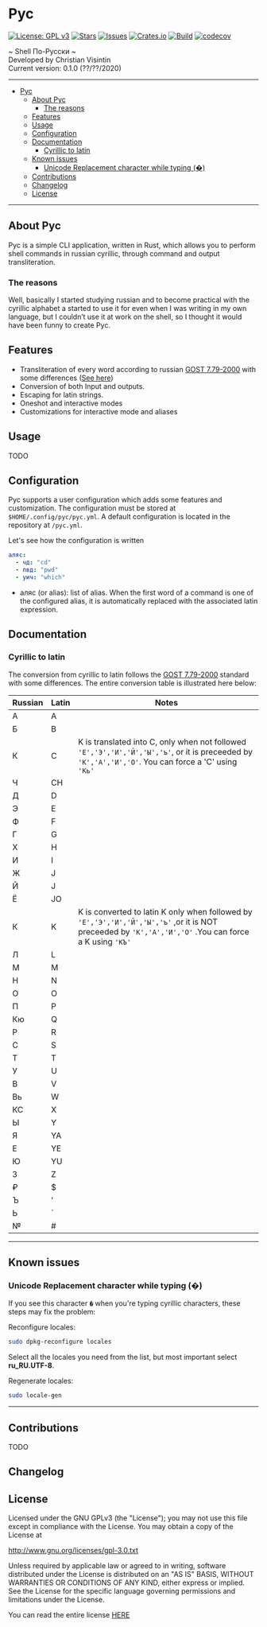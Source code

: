 # Pyc

[![License: GPL v3](https://img.shields.io/badge/License-GPLv3-blue.svg)](https://www.gnu.org/licenses/gpl-3.0) [![Stars](https://img.shields.io/github/stars/ChristianVisintin/Pyc.svg)](https://github.com/ChristianVisintin/Pyc) [![Issues](https://img.shields.io/github/issues/ChristianVisintin/Pyc.svg)](https://github.com/ChristianVisintin/Pyc/issues) [![Crates.io](https://img.shields.io/badge/crates.io-v0.1.0-orange.svg)](https://crates.io/crates/pyc) [![Build](https://api.travis-ci.org/ChristianVisintin/Pyc.svg?branch=master)](https://travis-ci.org/ChristianVisintin/Pyc) [![codecov](https://codecov.io/gh/ChristianVisintin/Pyc/branch/master/graph/badge.svg)](https://codecov.io/gh/ChristianVisintin/Pyc)

~ Shell По-Русски ~  
Developed by Christian Visintin  
Current version: 0.1.0 (??/??/2020)

---

- [Pyc](#pyc)
  - [About Рус](#about-%d0%a0%d1%83%d1%81)
    - [The reasons](#the-reasons)
  - [Features](#features)
  - [Usage](#usage)
  - [Configuration](#configuration)
  - [Documentation](#documentation)
    - [Cyrillic to latin](#cyrillic-to-latin)
  - [Known issues](#known-issues)
    - [Unicode Replacement character while typing (�)](#unicode-replacement-character-while-typing-%ef%bf%bd)
  - [Contributions](#contributions)
  - [Changelog](#changelog)
  - [License](#license)

---

## About Рус

Pyc is a simple CLI application, written in Rust, which allows you to perform shell commands in russian cyrillic, through command and output transliteration.

### The reasons

Well, basically I started studying russian and to become practical with the cyrillic alphabet a started to use it for even when I was writing in my own language, but I couldn’t use it at work on the shell, so I thought it would have been funny to create Pyc.

## Features

- Transliteration of every word according to russian [GOST 7.79-2000](https://en.wikipedia.org/wiki/GOST_7.79-2000) with some differences ([See here](#cyrillic-to-latin))
- Conversion of both Input and outputs.
- Escaping for latin strings.
- Oneshot and interactive modes
- Customizations for interactive mode and aliases

## Usage

TODO

## Configuration

Pyc supports a user configuration which adds some features and customization.
The configuration must be stored at ```$HOME/.config/pyc/pyc.yml```. A default configuration is located in the repository at ```/pyc.yml```.

Let's see how the configuration is written

```yaml
аляс:
  - чд: "cd"
  - пвд: "pwd"
  - уич: "which"
```

- аляс (or alias): list of alias. When the first word of a command is one of the configured alias, it is automatically replaced with the associated latin expression.

## Documentation

### Cyrillic to latin

The conversion from cyrillic to latin follows the [GOST 7.79-2000](https://en.wikipedia.org/wiki/GOST_7.79-2000) standard with some differences. The entire conversion table is illustrated here below:

| Russian | Latin | Notes                                                                                                                                                  |
|---------|-------|--------------------------------------------------------------------------------------------------------------------------------------------------------|
| А       | A     |                                                                                                                                                        |
| Б       | B     |                                                                                                                                                        |
| К       | C     | K is translated into C, only when not followed ```'Е','Э','И','Й','Ы','ъ'```, or it is preceeded by ```'К','А','И','О'```. You can force a 'C' using ```'Кь'```  |
| Ч       | CH    |                                                                                                                                                        |
| Д       | D     |                                                                                                                                                        |
| Э       | E     |                                                                                                                                                        |
| Ф       | F     |                                                                                                                                                        |
| Г       | G     |                                                                                                                                                        |
| Х       | H     |                                                                                                                                                        |
| И       | I     |                                                                                                                                                        |
| Ж       | J     |                                                                                                                                                        |
| Й       | J     |                                                                                                                                                        |
| Ё       | JO    |                                                                                                                                                        |
| К       | K     | K is converted to latin K only when followed by ```'Е','Э','И','Й','Ы','ъ'``` ,or it is NOT preceeded by ```'К','А','И','О'``` .You can force a K using ```'КЪ'``` |
| Л       | L     |                                                                                                                                                        |
| М       | M     |                                                                                                                                                        |
| Н       | N     |                                                                                                                                                        |
| О       | O     |                                                                                                                                                        |
| П       | P     |                                                                                                                                                        |
| Кю      | Q     |                                                                                                                                                        |
| Р       | R     |                                                                                                                                                        |
| С       | S     |                                                                                                                                                        |
| Т       | T     |                                                                                                                                                        |
| У       | U     |                                                                                                                                                        |
| В       | V     |                                                                                                                                                        |
| Вь      | W     |                                                                                                                                                        |
| КС      | X     |                                                                                                                                                        |
| Ы       | Y     |                                                                                                                                                        |
| Я       | YA    |                                                                                                                                                        |
| Е       | YE    |                                                                                                                                                        |
| Ю       | YU    |                                                                                                                                                        |
| З       | Z     |                                                                                                                                                        |
| ₽       | $     |                                                                                                                                                        |
| Ъ       | '     |                                                                                                                                                        |
| Ь       | `     |                                                                                                                                                        |
| №       | #     |                                                                                                                                                        |

---

## Known issues

### Unicode Replacement character while typing (�)

If you see this character ```�``` when you're typing cyrillic characters, these steps may fix the problem:

Reconfigure locales:

```sh
sudo dpkg-reconfigure locales
```

Select all the locales you need from the list, but most important select **ru_RU.UTF-8**.

Regenerate locales:

```sh
sudo locale-gen
```

---

## Contributions

TODO

## Changelog

## License

Licensed under the GNU GPLv3 (the "License"); you may not use this file except in compliance with the License. You may obtain a copy of the License at

<http://www.gnu.org/licenses/gpl-3.0.txt>

Unless required by applicable law or agreed to in writing, software distributed under the License is distributed on an "AS IS" BASIS, WITHOUT WARRANTIES OR CONDITIONS OF ANY KIND, either express or implied. See the License for the specific language governing permissions and limitations under the License.

You can read the entire license [HERE](./LICENSE.txt)
